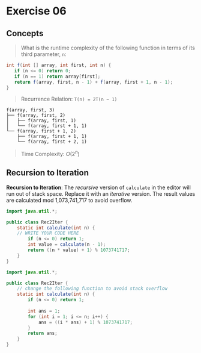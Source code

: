 # Exercise 06

## Concepts

> What is the runtime complexity of the following function in terms of its third parameter, `n`:

```java
int f(int [] array, int first, int n) {
   if (n <= 0) return 0;
   if (n == 1) return array[first];
   return f(array, first, n - 1) + f(array, first + 1, n - 1);
}
```

> Recurrence Relation: `T(n) = 2T(n − 1)`

```
f(array, first, 3)
├── f(array, first, 2)
│   ├── f(array, first, 1)
│   └── f(array, first + 1, 1)
└── f(array, first + 1, 2)
    ├── f(array, first + 1, 1)
    └── f(array, first + 2, 1)
```

> Time Complexity: $O(2^n)$



## Recursion to Iteration

**Recursion to Iteration**: The *recursive* version of `calculate` in the editor will run out of stack space. Replace it with an *iterative* version. The result values are calculated mod 1,073,741,717 to avoid overflow.

```java
import java.util.*;

public class Rec2Iter {
    static int calculate(int n) {
    // WRITE YOUR CODE HERE
        if (n <= 0) return 1;
        int value = calculate(n - 1);
        return ((n * value) + 1) % 1073741717;
    }
}
```

```java
import java.util.*;

public class Rec2Iter {
    // change the following function to avoid stack overflow
    static int calculate(int n) {
        if (n <= 0) return 1;
        
        int ans = 1;
        for (int i = 1; i <= n; i++) {
            ans = ((i * ans) + 1) % 1073741717;
        }
        return ans;
    }
}
```
